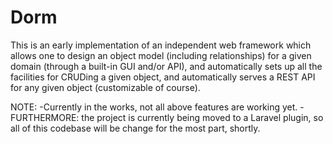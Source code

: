 # Dorm
This is an early implementation of an independent web framework which allows one to design an object model (including relationships) for a given domain (through a built-in GUI and/or API), and automatically sets up all the facilities for CRUDing a given object, and automatically serves a REST API for any given object (customizable of course). 

NOTE:
-Currently in the works, not all above features are working yet.
-FURTHERMORE: the project is currently being moved to a Laravel plugin, so all of this codebase will be change for the most part, shortly.

